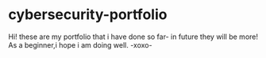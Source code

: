 # cybersecurity-portfolio
Hi!
these are my portfolio that i have done so far- in future they will be more!
As a beginner,i hope i am doing well.
-xoxo-
